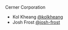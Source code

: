 Cerner Corporation

- Kol Kheang [@kolkheang]
- Josh Frost [@josh-frost]

[@kolkheang]: https://github.com/kolkheang
[@josh-frost]: https://github.com/josh-frost
